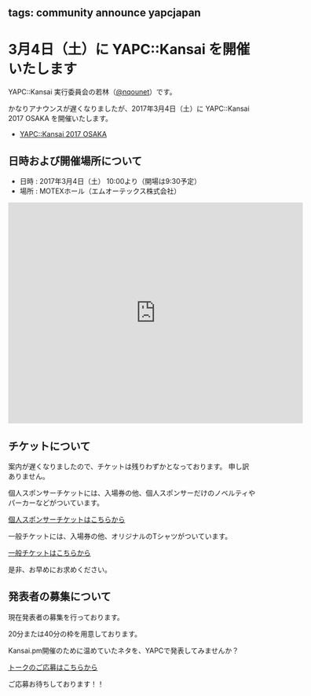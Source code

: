 tags: community announce yapcjapan
---
# 3月4日（土）に YAPC::Kansai を開催いたします
YAPC::Kansai 実行委員会の若林（[@nqounet](https://twitter.com/nqounet)）です。

かなりアナウンスが遅くなりましたが、2017年3月4日（土）に YAPC::Kansai 2017 OSAKA を開催いたします。

- [YAPC::Kansai 2017 OSAKA](http://yapcjapan.org/2017kansai/)

## 日時および開催場所について

- 日時 : 2017年3月4日（土） 10:00より（開場は9:30予定）
- 場所 : MOTEXホール（エムオーテックス株式会社）

<iframe src="https://www.google.com/maps/embed?pb=!1m14!1m8!1m3!1d6558.085642043242!2d135.49939!3d34.729315!3m2!1i1024!2i768!4f13.1!3m3!1m2!1s0x0%3A0x50d5f0482be9dc33!2z44Ko44Og44Kq44O844OG44OD44Kv44K577yI5qCq77yJ!5e0!3m2!1sja!2sjp!4v1485591365458" width="600" height="450" frameborder="0" style="border:0" allowfullscreen></iframe>

## チケットについて

案内が遅くなりましたので、チケットは残りわずかとなっております。
申し訳ありません。

個人スポンサーチケットには、入場券の他、個人スポンサーだけのノベルティやパーカーなどがついています。

<div class="text-center">
    <a href="http://passmarket.yahoo.co.jp/event/show/detail/01a5wpynfjkd.html" class="btn btn-lg btn-warning btn-block">個人スポンサーチケットはこちらから</a>
</div>

一般チケットには、入場券の他、オリジナルのTシャツがついています。

<div class="text-center">
    <a href="http://passmarket.yahoo.co.jp/event/show/detail/01fna3ynfjpw.html" class="btn btn-lg btn-warning btn-block">一般チケットはこちらから</a>
</div>

是非、お早めにお求めください。

## 発表者の募集について

現在発表者の募集を行っております。

20分または40分の枠を用意しております。

Kansai.pm開催のために温めていたネタを、YAPCで発表してみませんか？

<div class="text-center">
    <a href="https://docs.google.com/forms/d/e/1FAIpQLScN_xbmjQInvM12fx79_Lm89WAnuo57S7-27YLaSGnJb7S9_w/viewform" class="btn btn-lg btn-primary btn-block">トークのご応募はこちらから</a>
</div>

ご応募お待ちしております！！
